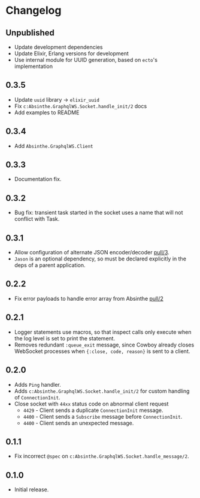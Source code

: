 # Changelog

## Unpublished

- Update development dependencies
- Update Elixir, Erlang versions for development
- Use internal module for UUID generation, based on `ecto`'s implementation

## 0.3.5

- Update `uuid` library -> `elixir_uuid`
- Fix `c:Absinthe.GraphqlWS.Socket.handle_init/2` docs
- Add examples to README

## 0.3.4

- Add `Absinthe.GraphqlWS.Client`

## 0.3.3

- Documentation fix.

## 0.3.2

- Bug fix: transient task started in the socket uses a name that will not conflict with Task.

## 0.3.1

- Allow configuration of alternate JSON encoder/decoder
  [pull/3](https://github.com/geometerio/absinthe_graphql_ws/pull/3).
- `Jason` is an optional dependency, so must be declared explicitly in the deps of a parent
  application.

## 0.2.2

- Fix error payloads to handle error array from Absinthe [pull/2](https://github.com/geometerio/absinthe_graphql_ws/pull/2)

## 0.2.1

- Logger statements use macros, so that inspect calls only execute when the log level is set to print
  the statement.
- Removes redundant `:queue_exit` message, since Cowboy already closes WebSocket processes when
  `{:close, code, reason}` is sent to a client.

## 0.2.0

- Adds `Ping` handler.
- Adds `c:Absinthe.GraphqlWS.Socket.handle_init/2` for custom handling of `ConnectionInit`.
- Close socket with `44xx` status code on abnormal client request
  - `4429` - Client sends a duplicate `ConnectionInit` message.
  - `4400` - Client sends a `Subscribe` message before `ConnectionInit`.
  - `4400` - Client sends an unexpected message.

## 0.1.1

- Fix incorrect `@spec` on `c:Absinthe.GraphqlWS.Socket.handle_message/2`.

## 0.1.0

- Initial release.
